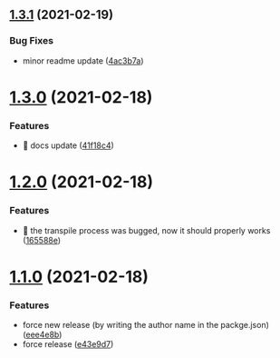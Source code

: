 ## [1.3.1](https://github.com/Lincerossa/form-one/compare/v1.3.0...v1.3.1) (2021-02-19)


### Bug Fixes

* minor readme update ([4ac3b7a](https://github.com/Lincerossa/form-one/commit/4ac3b7af3005af73b2bb4d9d9d46295bad4279f8))

# [1.3.0](https://github.com/Lincerossa/form-one/compare/v1.2.0...v1.3.0) (2021-02-18)


### Features

* 📖 docs update ([41f18c4](https://github.com/Lincerossa/form-one/commit/41f18c49b8e32e2468f85280c9c13b84207ce7c9))

# [1.2.0](https://github.com/Lincerossa/form-one/compare/v1.1.0...v1.2.0) (2021-02-18)


### Features

* 🐞 the transpile process was bugged, now it should properly works ([165588e](https://github.com/Lincerossa/form-one/commit/165588e7d30c937c03a7ebb1b7ce7365240e7350))

# [1.1.0](https://github.com/Lincerossa/form-one/compare/v1.0.0...v1.1.0) (2021-02-18)


### Features

* force new release (by writing the author name in the packge.json) ([eee4e8b](https://github.com/Lincerossa/form-one/commit/eee4e8bf1cf330f2153db03af7f0ae381a249739))
* force release ([e43e9d7](https://github.com/Lincerossa/form-one/commit/e43e9d740cd7647cd45e094c313a0d829ced29aa))
